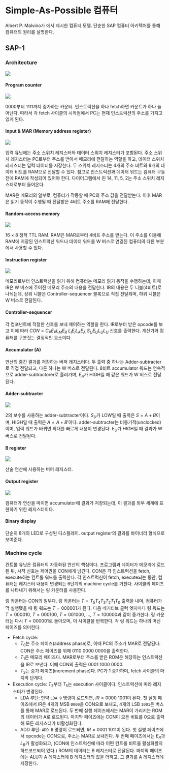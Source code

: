 # Simple-As-Possible 컴퓨터

Albert P. Malvino가 <Digital Computer Electronics>에서 제시한 컴퓨터 모델. 단순한 SAP 컴퓨터 아키텍처를 통해 컴퓨터의 원리를 설명한다.

## SAP-1

### Architecture

![](images/8e83590f-dd87-4063-9d97-3b14e747244c.webp)

#### Program counter

![](images/3f4b753e-611c-4725-ae5f-b3667c48f0f8.webp)

0000부터 1111까지 증가하는 카운터. 인스트럭션을 하나 fetch하면 카운트가 하나 늘어난다. 따라서 각 fetch 사이클의 시작점에서 PC는 현재 인스트럭션의 주소를 가지고 있게 된다.

#### Input & MAR (Memory address register)

![](images/00f42696-2a9a-4dd6-975d-a53597d29203.webp)

입력 유닛에는 주소 스위치 레지스터와 데이터 스위치 레지스터가 포함된다. 주소 스위치 레지스터는 PC로부터 주소를 받아서 메모리에 전달하는 역할을 하고, 데이터 스위치 레지스터는 입력 데이터를 저장한다. 두 스위치 레지스터는 4개의 주소 비트와 8개의 데이터 비트를 RAM으로 전달할 수 있다. 참고로 인스트럭션과 데이터 워드는 컴퓨터 구동 전에 RAM에 작성되어 있어야 한다. 다이어그램에서 핀 14, 11, 5, 2는 주소 스위치 레지스터로부터 들어온다.

MAR은 메모리의 일부로, 컴퓨터가 작동할 때 PC의 주소 값을 전달받는다. 이후 MAR은 읽기 동작이 수행될 때 전달받은 4비트 주소를 RAM에 전달한다.

#### Random-access memory

![](images/2e268598-21de-4ac3-8e11-3194d1f1cdd4.webp)

16 $\times$ 8 정적 TTL RAM. RAM은 MAR로부터 4비트 주소를 받는다. 이 주소를 이용해 RAM에 저장된 인스트럭션 워드나 데이터 워드를 W 버스로 연결된 컴퓨터의 다른 부분에서 사용할 수 있다.

#### Instruction register

![](images/fcbc2a80-e078-43fc-b2f0-aa2f4b8ed984.webp)

메모리로부터 인스트럭션을 읽기 위해 컴퓨터는 메모리 읽기 동작을 수행하는데, 이때 IR은 W 버스에 주어진 메모리 주소의 내용을 전달한다. IR의 내용은 두 니블(4비트)로 나뉘는데, 상위 니블은 Controller-sequencer 블록으로 직접 전달되며, 하위 니블은 W 버스로 전달된다.

#### Controller-sequencer

각 컴포넌트에 적절한 신호를 보내 제어하는 역할을 한다. IR로부터 받은 opcode를 보고 이에 따라 $CON = C_PE_PL_ME_R\ L_IE_IL_AE_A\ S_UE_UL_UL_U$ 신호를 출력한다. 계산기와 컴퓨터를 구분짓는 결정적인 요소이다.

#### Accumulator (A)

연산의 중간 결과를 저장하는 버퍼 레지스터다. 두 출력 중 하나는 Adder-subtracter로 직접 전달되고, 다른 하나는 W 버스로 전달된다. 8비트 accumulator 워드는 연속적으로 adder-subtractorer로 흘러가며, $E_A$가 HIGH일 때 같은 워드가 W 버스로 전달된다.

#### Adder-subtracter

![](images/3210698f-870f-4ee4-8be3-eae09ac6bf1c.webp)

2의 보수를 사용하는 adder-subtracter이다. $S_U$가 LOW일 때 출력은 $S = A + B$이며, HIGH일 때 출력은 $A = A + B'$이다. adder-subtracter는 비동기적(unclocked)이며, 입력 워드가 바뀌면 최대한 빠르게 내용이 변경된다. $E_U$가 HIGH일 때 결과가 W 버스로 전달된다.

#### B register

![](images/81e62445-b268-4264-ba4c-f1e7c50ea048.webp)

산술 연산에 사용하는 버퍼 레지스터.

#### Output register

![](images/ad9b088d-064b-4fec-bc24-78d2137fdd18.webp)

컴퓨터가 연산을 마치면 accumulator에 결과가 저장되는데, 이 결과를 외부 세계에 표현하기 위한 레지스터이다.

#### Binary display

단순히 8개의 LED로 구성된 디스플레이. output register의 결과를 바이너리 형식으로 보여준다.

### Machine cycle

컨트롤 유닛은 컴퓨터의 자동화된 연산의 핵심이다. 프로그램과 데이터가 메모리에 로드된 뒤, 시작 신호는 제어권을 CON에게 넘긴다. CON은 각 인스트럭션을 fetch, execute하는 컨트롤 워드를 출력한다. 각 인스트럭션이 fetch, execute되는 동안, 컴퓨터는 레지스터 내용이 변경되는 6단계의 machine cycle를 거친다. 사이클의 페이즈를 나타내기 위해서는 링 카운터를 사용한다.

링 카운터는 CON의 일부다. 링 카운터는 $T = T_5T_4T_3T_2T_1T_0$ 출력을 내며, 컴퓨터가 막 실행됐을 때 링 워드는 $T = 000001$가 된다. 다음 네거티브 클럭 엣지마다 링 워드는 $T = 000010$, $T = 000100$, $T = 001000$, ..., $T = 100000$과 같이 증가한다. 링 카운터는 다시 $T = 000001$로 돌아오며, 이 사이클을 반복한다. 각 링 워드는 하나의 머신 페이즈를 의미한다.

- Fetch cycle:
  - $T_0$는 주소 페이즈(address phase)로, 이때 PC의 주소가 MAR로 전달된다. CON은 주소 페이즈를 위해 $0110\ 0000\ 0000$을 출력한다.
  - $T_1$은 메모리 페이즈다. MAR로부터 주소를 받은 ROM은 해당하는 인스트럭션을 IR로 보낸다. 이때 CON의 출력은 $0001\ 1000\ 0000$.
  - $T_2$는 증가 페이즈(increment phase)다. PC가 1 증가하며, fetch 사이클의 마지막 단계다.
- Execution cycle: $T_3$부터 $T_5$는 execution 사이클이다. 인스트럭션에 따라 레지스터가 변경된다.
  - LDA 루틴: 만약 `LDA 9` 명령이 로드되면, $IR = 0000\ 1001$이 된다. 첫 실행 페이즈에서 IR은 4개의 MSB `0000`을 CON으로 보내고, 4개의 LSB `1001`은 버스를 통해 MAR로 로드된다. 두 번째 실행 페이즈에서는 MAR이 가리키는 ROM의 데이터가 A로 로드된다. 마지막 페이즈에는 CON이 모든 비트를 0으로 출력해 모든 레지스터가 비활성화된다.
  - ADD 루틴: `ADD B` 명령이 로드되면, $IR = 0001\ 1011$이 된다. 첫 실행 페이즈에서 opcode는 CON으로, 주소는 MAR로 보내진다. 두 번째 페이즈에서는 $E_R$과 $L_B$가 활성화되고, (CON에 인스트럭션에 따라 어떤 컨트롤 비트를 활성화할지 하드코드되어 있다.) ROM의 데이터는 B 레지스터로 전달된다. 마지막 페이즈에는 ALU가 A 레지스터에 B 레지스터의 값을 더하고, 그 결과를 A 레지스터에 저장한다.

